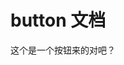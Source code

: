 # button 文档

<script setup>
import IButton from '../../packages/components/button'

</script>
<IButton/>
这个是一个按钮来的对吧？
